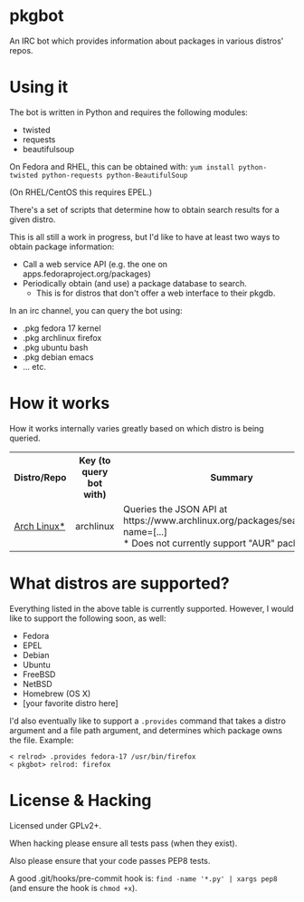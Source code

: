 # pkgbot

An IRC bot which provides information about packages in various distros'
repos.

# Using it

The bot is written in Python and requires the following modules:
* twisted
* requests
* beautifulsoup

On Fedora and RHEL, this can be obtained with:
`yum install python-twisted python-requests python-BeautifulSoup`

(On RHEL/CentOS this requires EPEL.)

There's a set of scripts that determine how to obtain search results
for a given distro.

This is all still a work in progress, but I'd like to have at least two
ways to obtain package information:

- Call a web service API (e.g. the one on apps.fedoraproject.org/packages)
- Periodically obtain (and use) a package database to search.
  - This is for distros that don't offer a web interface to their pkgdb.

In an irc channel, you can query the bot using:

* .pkg fedora 17 kernel
* .pkg archlinux firefox
* .pkg ubuntu bash
* .pkg debian emacs
* ... etc.

# How it works

How it works internally varies greatly based on which distro is being queried.

<table>
  <tr>
    <th>Distro/Repo</th>
    <th>Key (to query bot with)</th>
    <th>Summary</th>
  </tr>
  <tr>
    <td><a href="https://www.archlinux.org/">Arch Linux*</a></td>
    <td>archlinux</td>
    <td>
      Queries the JSON API at
      https://www.archlinux.org/packages/search/json/?name=[...]<br />
      * Does not currently support "AUR" packages.
    </td>
  </tr>
</table>

# What distros are supported?

Everything listed in the above table is currently supported. However, I would
like to support the following soon, as well:

* Fedora
* EPEL
* Debian
* Ubuntu
* FreeBSD
* NetBSD
* Homebrew (OS X)
* [your favorite distro here]

I'd also eventually like to support a `.provides` command that takes a distro
argument and a file path argument, and determines which package owns the file.
Example:

```
< relrod> .provides fedora-17 /usr/bin/firefox
< pkgbot> relrod: firefox
```

# License & Hacking

Licensed under GPLv2+.

When hacking please ensure all tests pass (when they exist).

Also please ensure that your code passes PEP8 tests.

A good .git/hooks/pre-commit hook is: `find -name '*.py' | xargs pep8`
(and ensure the hook is `chmod +x`).
